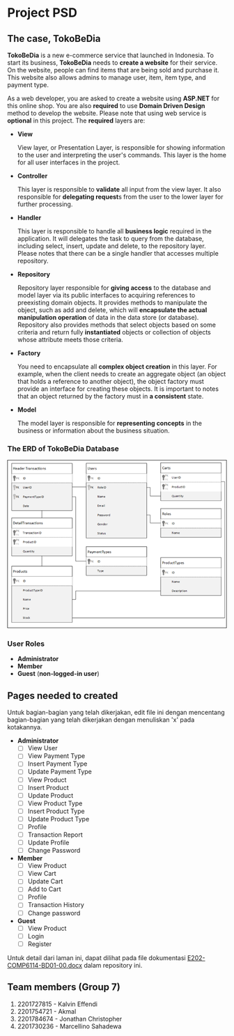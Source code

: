 # Project PSD

## The case, **TokoBeDia**

**TokoBeDia** is a new e-commerce service that launched in Indonesia. To start its business, **TokoBeDia** needs to **create a website** for their service. On the website, people can find items that are being sold and purchase it. This website also allows admins to manage user, item, item type, and payment type.

As a web developer, you are asked to create a website using **ASP.NET** for this online shop. You are also **required** to use **Domain Driven Design** method to develop the website. Please note that using web service is **optional** in this project. The **required** layers are:

- **View**

  View layer, or Presentation Layer, is responsible for showing information to the user and interpreting the user's commands. This layer is the home for all user interfaces in the project.

- **Controller**

  This layer is responsible to **validate** all input from the view layer. It also responsible for **delegating request**s from the user to the lower layer for further processing.

- **Handler**

  This layer is responsible to handle all **business logic** required in the application. It will delegates the task to query from the database, including select, insert, update and delete, to the repository layer. Please notes that there can be a single handler that accesses multiple repository. 

- **Repository**

  Repository layer responsible for **giving access** to the database and model layer via its public interfaces to acquiring references to preexisting domain objects. It provides methods to manipulate the object, such as add and delete, which will **encapsulate the actual manipulation operation** of data in the data store (or database). Repository also provides methods that select objects based on some criteria and return fully **instantiated** objects or collection of objects whose attribute meets those criteria.

- **Factory**

  You need to encapsulate all **complex object creation** in this layer. For example, when the client needs to create an aggregate object (an object that holds a reference to another object), the object factory must provide an interface for creating these objects. It is important to notes that an object returned by the factory must in **a consistent** state.

- **Model**

  The model layer is responsible for **representing concepts** in the business or information about the business situation.


### The ERD of TokoBeDia Database

![ERD TokoBeDia](erd-tokobedia.png)

### User Roles

- **Administrator**
- **Member**
- **Guest** (**non-logged-in user**)

## Pages needed to created

Untuk bagian-bagian yang telah dikerjakan, edit file ini dengan mencentang bagian-bagian yang telah dikerjakan dengan menuliskan 'x' pada kotakannya.

- **Administrator**
  + [ ] View User
  + [ ] View Payment Type
  + [ ] Insert Payment Type
  + [ ] Update Payment Type
  + [ ] View Product
  + [ ] Insert Product
  + [ ] Update Product
  + [ ] View Product Type
  + [ ] Insert Product Type
  + [ ] Update Product Type
  + [ ] Profile
  + [ ] Transaction Report
  + [ ] Update Profile
  + [ ] Change Password

- **Member**
  + [ ] View Product
  + [ ] View Cart
  + [ ] Update Cart
  + [ ] Add to Cart
  + [ ] Profile
  + [ ] Transaction History
  + [ ] Change password

- **Guest**
  + [ ] View Product
  + [ ] Login
  + [ ] Register

Untuk detail dari laman ini, dapat dilihat pada file dokumentasi [E202-COMP6114-BD01-00.docx](E202-COMP6114-BD01-00.docx) dalam repository ini.

## Team members (Group 7)

1. 2201727815 - Kalvin Effendi
2. 2201754721 - Akmal
3. 2201784674 - Jonathan Christopher
4. 2201730236 - Marcellino Sahadewa
